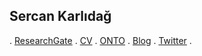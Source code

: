
## Sercan Karlıdağ

.
[ResearchGate](https://www.researchgate.net/profile/Sercan-Karlidag)
.
[CV](https://drive.google.com/file/d/1wbYAf0gnGN9ZqlkQwPhb4UPdlPdSdaEh/view?usp=sharing)
.
[ONTO](http://www.ontodergisi.com/)
.
[Blog](https://karlidagsercan.blogspot.com/)
.
[Twitter](https://twitter.com/karlidagsercan)
.
